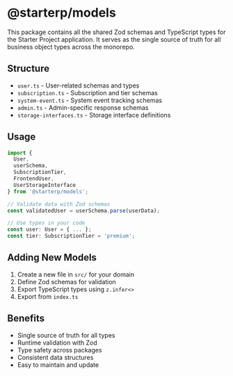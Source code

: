 # @starterp/models

This package contains all the shared Zod schemas and TypeScript types for the Starter Project application. It serves as the single source of truth for all business object types across the monorepo.

## Structure

- `user.ts` - User-related schemas and types
- `subscription.ts` - Subscription and tier schemas
- `system-event.ts` - System event tracking schemas
- `admin.ts` - Admin-specific response schemas
- `storage-interfaces.ts` - Storage interface definitions

## Usage

```typescript
import { 
  User, 
  userSchema,
  SubscriptionTier,
  FrontendUser,
  UserStorageInterface 
} from '@starterp/models';

// Validate data with Zod schemas
const validatedUser = userSchema.parse(userData);

// Use types in your code
const user: User = { ... };
const tier: SubscriptionTier = 'premium';
```

## Adding New Models

1. Create a new file in `src/` for your domain
2. Define Zod schemas for validation
3. Export TypeScript types using `z.infer<>`
4. Export from `index.ts`

## Benefits

- Single source of truth for all types
- Runtime validation with Zod
- Type safety across packages
- Consistent data structures
- Easy to maintain and update